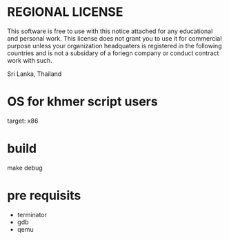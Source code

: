 # REGIONAL LICENSE 

This software is free to use with this notice attached for any educational and personal work. This license does not grant you to use it for commercial purpose unless your organization headquaters is registered in the following countries and is not a subsidary of a foriegn company or conduct contract work with such. 

Sri Lanka, Thailand 

# OS for khmer script users

target: x86 

# build

make debug 

# pre requisits 
- terminator
- gdb
- qemu 
